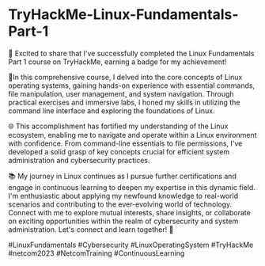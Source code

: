 # TryHackMe-Linux-Fundamentals-Part-1

🔐 Excited to share that I've successfully completed the Linux Fundamentals Part 1 course on TryHackMe, earning a badge for my achievement! 

🚀In this comprehensive course, I delved into the core concepts of Linux operating systems, gaining hands-on experience with essential commands, file manipulation, user management, and system navigation. Through practical exercises and immersive labs, I honed my skills in utilizing the command line interface and exploring the foundations of Linux.

🌐 This accomplishment has fortified my understanding of the Linux ecosystem, enabling me to navigate and operate within a Linux environment with confidence. From command-line essentials to file permissions, I've developed a solid grasp of key concepts crucial for efficient system administration and cybersecurity practices.

📚 My journey in Linux continues as I pursue further certifications and engage in continuous learning to deepen my expertise in this dynamic field. I'm enthusiastic about applying my newfound knowledge to real-world scenarios and contributing to the ever-evolving world of technology.
Connect with me to explore mutual interests, share insights, or collaborate on exciting opportunities within the realm of cybersecurity and system administration. Let's connect and learn together! 🌟

#LinuxFundamentals #Cybersecurity #LinuxOperatingSystem #TryHackMe #netcom2023 #NetcomTraining #ContinuousLearning
